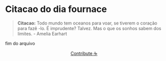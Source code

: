 # Citacao do dia fournace

> **Citacao:** Todo mundo tem oceanos para voar, se tiverem o coração para fazê -lo. É imprudente? Talvez. Mas o que os sonhos sabem dos limites. - Amelia Earhart

fim do arquivo

<watermark-footer>
<p align="center">
  <a href="https://github.com/ruisuan/ruisuan/blob/main/contribute.md">Contribute ☕</a>
</p>
</watermark-footer>

